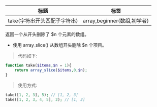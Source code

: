 | 标题                         | 标签                        |
| ---------------------------- | --------------------------- |
| take(字符串开头匹配子字符串) | array,beginner(数组,初学者) |

返回一个从开头删除了 $n 个元素的数组。

* 使用 array_slice() 从数组开头删除 $n 个项目。

> 代码如下:

```php
function take($items,$n = 1){
    return array_slice($items,0,$n);
}
```

> 使用方式:

```php
take([1, 2, 3], 5); // [1, 2, 3]
take([1, 2, 3, 4, 5], 2); // [1, 2]
```
